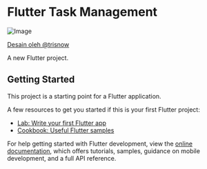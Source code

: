 # Flutter Task Management

![Image](https://github.com/user-attachments/assets/769b06e5-7954-48e0-9501-64d5637004be)

[Desain oleh @trisnow](https://www.figma.com/@trisnow)

A new Flutter project.

## Getting Started

This project is a starting point for a Flutter application.

A few resources to get you started if this is your first Flutter project:

- [Lab: Write your first Flutter app](https://docs.flutter.dev/get-started/codelab)
- [Cookbook: Useful Flutter samples](https://docs.flutter.dev/cookbook)

For help getting started with Flutter development, view the
[online documentation](https://docs.flutter.dev/), which offers tutorials,
samples, guidance on mobile development, and a full API reference.

